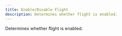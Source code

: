 ```yaml
---
title: Enable/Disable Flight
description: Determines whether flight is enabled.
---
```


Determines whether flight is enabled.
